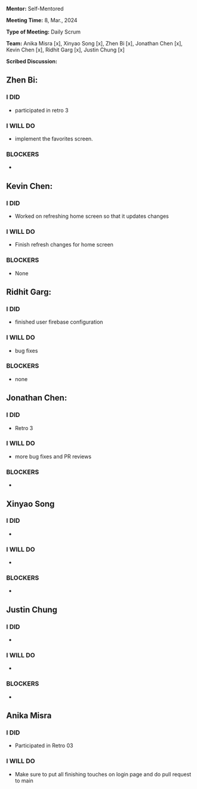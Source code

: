 **Mentor:** Self-Mentored

**Meeting Time:** 8, Mar., 2024

**Type of Meeting:** Daily Scrum

**Team:** Anika Misra [x], Xinyao Song [x], Zhen Bi [x], Jonathan Chen [x], Kevin Chen [x], Ridhit Garg [x], Justin Chung [x]

**Scribed Discussion:**

## **Zhen Bi:**  
### **I DID**  
- participated in retro 3

### **I WILL DO**  
- implement the favorites screen.

### **BLOCKERS**  
- 

## **Kevin Chen:**  
### **I DID**  
- Worked on refreshing home screen so that it updates changes

### **I WILL DO**  
- Finish refresh changes for home screen

### **BLOCKERS**  
- None

## **Ridhit Garg:**  
### **I DID**  
- finished user firebase configuration

### **I WILL DO**  
- bug fixes

### **BLOCKERS**  
- none

## **Jonathan Chen:**  
### **I DID**  
- Retro 3

### **I WILL DO**  
- more bug fixes and PR reviews

### **BLOCKERS**  
- 

## **Xinyao Song**  
### **I DID**  
- 

### **I WILL DO**  
- 

### **BLOCKERS**  
-

## **Justin Chung**  
### **I DID**  
- 

### **I WILL DO**  
- 

### **BLOCKERS**  
-
## **Anika Misra**  
### **I DID**  
- Participated in Retro 03

### **I WILL DO**  
- Make sure to put all finishing touches on login page and do pull request to main
